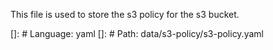 This file is used to store the s3 policy for the s3 bucket.

[]: # Language: yaml
[]: # Path: data/s3-policy/s3-policy.yaml
